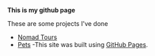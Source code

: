 **This is my github page**	

These are some projects I've done
- [Nomad Tours](html/Projects/Nomad%20Tours/)
- [Pets](html/Projects/Pets/)
-This site was built using [GitHub Pages](https://github.com/DariusdBrowne/DariusdBrowne.github.io).